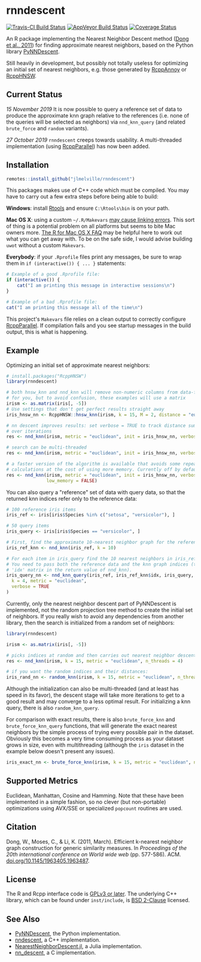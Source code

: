 # rnndescent

[![Travis-CI Build Status](https://travis-ci.org/jlmelville/rnndescent.svg?branch=master)](https://travis-ci.org/jlmelville/rnndescent) [![AppVeyor Build Status](https://ci.appveyor.com/api/projects/status/github/jlmelville/rnndescent?branch=master&svg=true)](https://ci.appveyor.com/project/jlmelville/rnndescent) [![Coverage Status](https://img.shields.io/codecov/c/github/jlmelville/rnndescent/master.svg)](https://codecov.io/github/jlmelville/rnndescent?branch=master)

An R package implementing the Nearest Neighbor Descent method
([Dong et al., 2011](https://doi.org/10.1145/1963405.1963487)) for finding
approximate nearest neighbors, based on the Python library
[PyNNDescent](https://github.com/lmcinnes/pynndescent).

Still heavily in development, but possibly not totally useless for optimizing
an initial set of nearest neighbors, e.g. those generated by
[RcppAnnoy](https://cran.r-project.org/package=RcppAnnoy) or
[RcppHNSW](https://cran.r-project.org/package=RcppHNSW).

## Current Status

*15 November 2019* It is now possible to query a reference set of data to 
produce the approximate knn graph relative to the references (i.e. none of the
queries will be selected as neighbors) via `nnd_knn_query` (and related 
`brute_force` and `random` variants).

*27 October 2019* `rnndescent` creeps towards usability. A multi-threaded
implementation (using
[RcppParallel](https://cran.r-project.org/package=RcppParallel)) has now been
added.

## Installation

```r
remotes::install_github("jlmelville/rnndescent")
```

This packages makes use of C++ code which must be compiled. You may have to
carry out a few extra steps before being able to build:

**Windows**: install
[Rtools](https://cran.r-project.org/bin/windows/Rtools/) and ensure
`C:\Rtools\bin` is on your path.

**Mac OS X**: using a custom `~/.R/Makevars`
[may cause linking errors](https://github.com/jlmelville/uwot/issues/1).
This sort of thing is a potential problem on all platforms but seems to bite
Mac owners more.
[The R for Mac OS X FAQ](https://cran.r-project.org/bin/macosx/RMacOSX-FAQ.html#Installation-of-source-packages)
may be helpful here to work out what you can get away with. To be on the safe
side, I would advise building `uwot` without a custom `Makevars`.

**Everybody**: if your `.Rprofile` files print any messages, be sure to wrap
them in `if (interactive()) { ... }` statements:

```R
# Example of a good .Rprofile file:
if (interactive()) {
    cat("I am printing this message in interactive sessions\n")
}

# Example of a bad .Rprofile file:
cat("I am printing this message all of the time\n")
```

This project's `Makevars` file relies on a clean output to correctly configure [RcppParallel](https://cran.r-project.org/package=RcppParallel). If compilation
fails and you see startup messages in the build output, this is what is
happening.

## Example

Optimizing an initial set of approximate nearest neighbors:

```R
# install.packages("RcppHNSW")
library(rnndescent)

# both hnsw_knn and nnd_knn will remove non-numeric columns from data-frames
# for you, but to avoid confusion, these examples will use a matrix
irism <- as.matrix(iris[, -5])
# Use settings that don't get perfect results straight away
iris_hnsw_nn <- RcppHNSW::hnsw_knn(irism, k = 15, M = 2, distance = "euclidean")

# nn descent improves results: set verbose = TRUE to track distance sum progress
# over iterations
res <- nnd_knn(irism, metric = "euclidean", init = iris_hnsw_nn, verbose = TRUE)

# search can be multi-threaded
res <- nnd_knn(irism, metric = "euclidean", init = iris_hnsw_nn, verbose = TRUE, n_threads = 4)

# a faster version of the algorithm is available that avoids some repeated distance
# calculations at the cost of using more memory. Currently off by default.
res <- nnd_knn(irism, metric = "euclidean", init = iris_hnsw_nn, verbose = TRUE, n_threads = 4,
               low_memory = FALSE)
```

You can also query a "reference" set of data with query data, so that the
returned knn indices refer only to the reference data:

```R
# 100 reference iris items
iris_ref <- iris[iris$Species %in% c("setosa", "versicolor"), ]

# 50 query items
iris_query <- iris[iris$Species == "versicolor", ]

# First, find the approximate 10-nearest neighbor graph for the references:
iris_ref_knn <- nnd_knn(iris_ref, k = 10)

# For each item in iris_query find the 10 nearest neighbors in iris_ref
# You need to pass both the reference data and the knn graph indices (the
# 'idx' matrix in the return value of nnd_knn).
iris_query_nn <- nnd_knn_query(iris_ref, iris_ref_knn$idx, iris_query,
  k = 4, metric = "euclidean",
  verbose = TRUE
)
```

Currently, only the nearest neighbor descent part of PyNNDescent is implemented,
not the random projection tree method to create the initial set of neighbors. If
you really wish to avoid any dependencies from another library, then the search
is initialized from a random set of neighbors:

```R
library(rnndescent)

irism <- as.matrix(iris[, -5])

# picks indices at random and then carries out nearest neighbor descent
res <- nnd_knn(irism, k = 15, metric = "euclidean", n_threads = 4)

# if you want the random indices and their distances:
iris_rand_nn <- random_knn(irism, k = 15, metric = "euclidean", n_threads = 4)
```

Although the initialization can also be multi-threaded (and at least has speed
in its favor), the descent stage will take more iterations to get to a good
result and may converge to a less optimal result. For initializing a knn query,
there is also `random_knn_query`.

For comparison with exact results, there is also `brute_force_knn` and
`brute_force_knn_query` functions, that will generate the exact nearest
neighbors by the simple process of trying every possible pair in the dataset.
Obviously this becomes a very time consuming process as your dataset grows in
size, even with multithreading (although the `iris` dataset in the example below
doesn't present any issues).

```R
iris_exact_nn <- brute_force_knn(irism, k = 15, metric = "euclidean", n_threads = 4)
```

## Supported Metrics

Euclidean, Manhattan, Cosine and Hamming. Note that these have been implemented
in a simple fashion, so no clever (but non-portable) optimizations using
AVX/SSE or specialized `popcount` routines are used.

## Citation

Dong, W., Moses, C., & Li, K. (2011, March).
Efficient k-nearest neighbor graph construction for generic similarity measures.
In *Proceedings of the 20th international conference on World wide web* (pp. 577-586). ACM.
[doi.org/10.1145/1963405.1963487](https://doi.org/10.1145/1963405.1963487).

## License

The R and Rcpp interface code is
[GPLv3 or later](https://www.gnu.org/licenses/gpl-3.0.txt). The underlying C++
library, which can be found under `inst/include`, is
[BSD 2-Clause](https://opensource.org/licenses/BSD-2-Clause) licensed.

## See Also

* [PyNNDescent](https://github.com/lmcinnes/pynndescent), the Python implementation.
* [nndescent](https://github.com/TatsuyaShirakawa/nndescent), a C++ implementation.
* [NearestNeighborDescent.jl](https://github.com/dillondaudert/NearestNeighborDescent.jl),
a Julia implementation.
* [nn_descent](https://github.com/eskomski/nn_descent), a C implementation.
